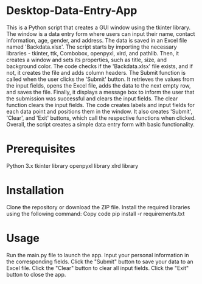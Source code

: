 # Desktop-Data-Entry-App
This is a Python script that creates a GUI window using the tkinter library. The window is a data entry form where users can input their name, contact information, age, gender, and address. The data is saved in an Excel file named 'Backdata.xlsx'. The script starts by importing the necessary libraries - tkinter, ttk, Combobox, openpyxl, xlrd, and pathlib. Then, it creates a window and sets its properties, such as title, size, and background color. The code checks if the 'Backdata.xlsx' file exists, and if not, it creates the file and adds column headers. The Submit function is called when the user clicks the 'Submit' button. It retrieves the values from the input fields, opens the Excel file, adds the data to the next empty row, and saves the file. Finally, it displays a message box to inform the user that the submission was successful and clears the input fields. The clear function clears the input fields.
The code creates labels and input fields for each data point and positions them in the window. It also creates 'Submit', 'Clear', and 'Exit' buttons, which call the respective functions when clicked.
Overall, the script creates a simple data entry form with basic functionality.


# Prerequisites
Python 3.x
tkinter library
openpyxl library
xlrd library
# Installation
Clone the repository or download the ZIP file.
Install the required libraries using the following command:
Copy code
pip install -r requirements.txt
# Usage
Run the main.py file to launch the app.
Input your personal information in the corresponding fields.
Click the "Submit" button to save your data to an Excel file.
Click the "Clear" button to clear all input fields.
Click the "Exit" button to close the app.
